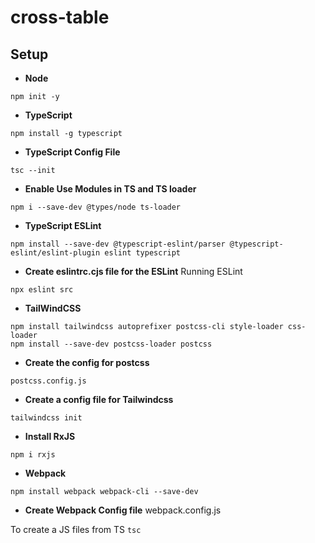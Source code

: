 # cross-table

## Setup
* **Node**
```
npm init -y
```

* **TypeScript**
```
npm install -g typescript
```

* **TypeScript Config File**
```
tsc --init
```

* **Enable Use Modules in TS and TS loader**
```
npm i --save-dev @types/node ts-loader
```

* **TypeScript ESLint**
```
npm install --save-dev @typescript-eslint/parser @typescript-eslint/eslint-plugin eslint typescript
```

* **Create eslintrc.cjs file for the ESLint**
Running ESLint
```
npx eslint src
```

* **TailWindCSS**
```
npm install tailwindcss autoprefixer postcss-cli style-loader css-loader
npm install --save-dev postcss-loader postcss
```
* **Create the config for postcss**
```
postcss.config.js
```
* **Create a config file for Tailwindcss**
```
tailwindcss init
```

* **Install RxJS**
```
npm i rxjs
```

* **Webpack**
```
npm install webpack webpack-cli --save-dev
```

* **Create Webpack Config file**
webpack.config.js

To create a JS files from TS `tsc`
